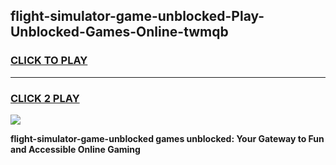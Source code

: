
## flight-simulator-game-unblocked-Play-Unblocked-Games-Online-twmqb
<h3>
<a href="https://premium76.site?title=flight-simulator-game-unblocked&ref=25A">CLICK TO PLAY</a></h3>
<hr>

<h3>
<a href="https://premium76.site?title=flight-simulator-game-unblocked&ref=25A">CLICK 2 PLAY</a>
  
</h3>

<a href="https://premium76.site?title=flight-simulator-game-unblocked&ref=25A"><img src="https://clearcache.store/games.png"></a>


**flight-simulator-game-unblocked games unblocked: Your Gateway to Fun and Accessible Online Gaming**
